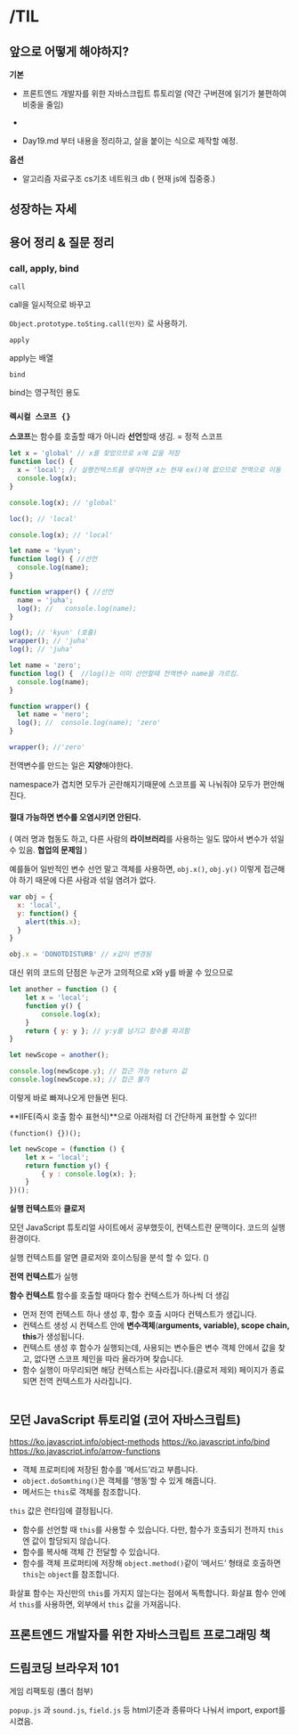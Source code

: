 # /TIL

## 앞으로 어떻게 해야하지?

**기본**


+ 프론트엔드 개발자를 위한 자바스크립트 튜토리얼 (약간 구버젼에 읽기가 불편하여 비중을 줄임)

+ [모던 JavaScript 튜토리얼 (기본) ]: https://ko.javascript.info/

+ Day19.md 부터 내용을 정리하고, 살을 붙이는 식으로 제작할 예정.

**옵션**

+ 알고리즘 자료구조 cs기초 네트워크 db ( 현재 js에 집중중.)



## 성장하는 자세



## 용어 정리 & 질문 정리

###  **call, apply, bind**

`call`

call을 일시적으로 바꾸고

`Object.prototype.toSting.call(인자)` 로 사용하기.

`apply`

apply는 배열

`bind`

bind는 영구적인 용도



### `렉시컬 스코프 {}`

**스코프**는 함수를 호출할 때가 아니라 **선언**할때 생김. = 정적 스코프

```js
let x = 'global' // x를 찾았으므로 x에 값을 저장
function loc() {
  x = 'local'; // 실행컨텍스트를 생각하면 x는 현재 ex()에 없으므로 전역으로 이동
  console.log(x);
}

console.log(x); // 'global'

loc(); // 'local'

console.log(x); // 'local'
```

```js
let name = 'kyun';
function log() { //선언
  console.log(name);
}

function wrapper() { //선언
  name = 'juha';
  log(); //   console.log(name);
}

log(); // 'kyun' (호출)
wrapper(); // 'juha'
log(); // 'juha'
```

```js
let name = 'zero';
function log() {  //log()는 이미 선언할때 전역변수 name을 가르킴.
  console.log(name);
}

function wrapper() {
  let name = 'nero';
  log(); //  console.log(name); 'zero'
}

wrapper(); //'zero'
```

전역변수를 만드는 일은 **지양**해야한다. 

namespace가 겹치면 모두가 곤란해지기때문에 스코프를 꼭 나눠줘야 모두가 편안해진다.

#### 절대 가능하면 변수를 오염시키면 안된다.

( 여러 명과 협동도 하고, 다른 사람의 **라이브러리**를 사용하는 일도 많아서 변수가 섞일 수 있음. **협업의 문제임** )



예를들어 일반적인 변수 선언 말고 객체를 사용하면, `obj.x()`, `obj.y()` 이렇게 접근해야 하기 때문에 다른 사람과 섞일 염려가 없다.

```js
var obj = {
  x: 'local',
  y: function() {
    alert(this.x);
  }
}

obj.x = 'DONOTDISTURB' // x값이 변경됨
```

대신 위의 코드의 단점은 누군가 고의적으로 x와 y를 바꿀 수 있으므로

```js
let another = function () {
    let x = 'local';
    function y() {
        console.log(x);
    }
    return { y: y }; // y:y를 남기고 함수를 파괴함
} 

let newScope = another();

console.log(newScope.y); // 접근 가능 return 값
console.log(newScope.x); // 접근 불가
```

이렇게 바로 빠져나오게 만들면 된다.



**IIFE(즉시 호출 함수 표현식)**으로 아래처럼 더 간단하게 표현할 수 있다!!

`(function() {})();`

```js
let newScope = (function () {
    let x = 'local';
    return function y() {
        { y : console.log(x); };
    }
})();
```





**실행 컨텍스트**와 **클로저**

모던  JavaScript 튜토리얼 사이트에서 공부했듯이, 컨텍스트란 문맥이다. 코드의 실행 환경이다.

실행 컨텍스트를 알면 클로저와 호이스팅을 분석 할 수 있다. ()

**전역 컨텍스트**가 실행

**함수 컨텍스트** 함수를 호출할 때마다 함수 컨텍스트가 하나씩 더 생김



- 먼저 전역 컨텍스트 하나 생성 후, 함수 호출 시마다 컨텍스트가 생깁니다.
- 컨텍스트 생성 시 컨텍스트 안에 **변수객체**(**arguments, variable), scope chain, this**가 생성됩니다.
- 컨텍스트 생성 후 함수가 실행되는데, 사용되는 변수들은 변수 객체 안에서 값을 찾고, 없다면 스코프 체인을 따라 올라가며 찾습니다.
- 함수 실행이 마무리되면 해당 컨텍스트는 사라집니다.(클로저 제외) 페이지가 종료되면 전역 컨텍스트가 사라집니다.

```js
```



## 모던  JavaScript 튜토리얼 (코어 자바스크립트)

https://ko.javascript.info/object-methods
https://ko.javascript.info/bind
https://ko.javascript.info/arrow-functions

- 객체 프로퍼티에 저장된 함수를 '메서드’라고 부릅니다.
- `object.doSomthing()`은 객체를 '행동’할 수 있게 해줍니다.
- 메서드는 `this`로 객체를 참조합니다.

`this` 값은 런타임에 결정됩니다.

- 함수를 선언할 때 `this`를 사용할 수 있습니다. 다만, 함수가 호출되기 전까지 `this`엔 값이 할당되지 않습니다.
- 함수를 복사해 객체 간 전달할 수 있습니다.
- 함수를 객체 프로퍼티에 저장해 `object.method()`같이 ‘메서드’ 형태로 호출하면 `this`는 `object`를 참조합니다.

화살표 함수는 자신만의 `this`를 가지지 않는다는 점에서 독특합니다. 화살표 함수 안에서 `this`를 사용하면, 외부에서 `this` 값을 가져옵니다.




## 프론트엔드 개발자를 위한 자바스크립트 프로그래밍 책



##  드림코딩 브라우저 101

게임 리팩토링 (폴더 첨부)

`popup.js` 과 `sound.js`,  `field.js` 등 html기준과 종류마다 나눠서 import, export를 시켰음.